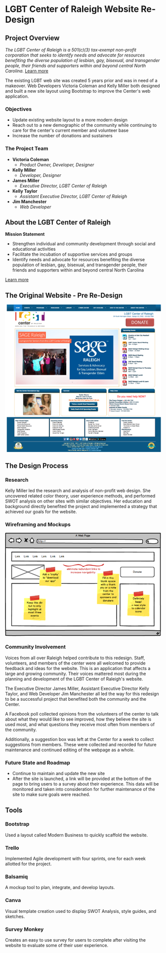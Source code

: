 # LGBT Center of Raleigh Website Re-Design

## Project Overview
*The LGBT Center of Raleigh is a 501(c)(3) tax-exempt non-profit corporation that seeks to identify needs and advocate for resources benefiting the diverse population of lesbian, gay, bisexual, and transgender people, their friends and supporters within and beyond central North Carolina.*   [Learn more](https://www.lgbtcenterofraleigh.com/)

The existing LGBT web site was created 5 years prior and was in need of a makeover. Web Developers Victoria Coleman and Kelly Miller both designed and built a new site layout using Bootstrap to improve the Center's web application.

### Objectives
- Update existing website layout to a more modern design
- Reach out to a new demographic of the community while continuing to care for the center's current member and volunteer base
- Increase the number of donations and sustainers

### The Project Team
* **Victoria Coleman**
    * *Product Owner, Developer, Designer*
* **Kelly Miller**
    * *Developer, Designer*
* **James Miller**
    * *Executive Director, LGBT Center of Raleigh*
* **Kelly Taylor**
    * *Assistant Executive Director, LGBT Center of Raleigh*
* **Jim Manchester**
    * *Web Developer*

## About the LGBT Center of Raleigh
**Mission Statement**
* Strengthen individual and community development through social and educational activities
* Facilitate the incubation of supportive services and groups
* Identify needs and advocate for resources benefiting the diverse population of lesbian, gay, bisexual, and transgender people, their friends and supporters within and beyond central North Carolina

[Learn more](https://www.lgbtcenterofraleigh.com/)


## The Original Website - Pre Re-Design
![Before the Redesign](https://github.com/victoriarainc/lgbtCenterofRaleigh/blob/master/bootstrapPrototype/images/ExistingSiteFullScreenShot.png)

## The Design Process

### Research
Kelly Miller led the research and analysis of non-profit web design. She uncovered related color theory, user experience methods, and performed SWOT analysis on other sites with similar objectives. Her education and background directly benefited the project and implemented a strategy that achieved our goals for the website.

### Wireframing and Mockups
![Balsamiq Mockup](https://github.com/victoriarainc/lgbtCenterofRaleigh/blob/master/DesignProcess/OriginalReview.png)


### Community Involvement
Voices from all over Raleigh helped contribute to this redesign. Staff, volunteers, and members of the center were all welcomed to provide feedback and ideas for the website. This is an application that affects a large and growing community. Their voices mattered most during the planning and development of the LGBT Center of Raleigh's website.

The Executive Director James Miller, Assistant Executive Director Kelly Taylor, and Web Developer Jim Manchester all led the way for this redesign to be a successful project that benefited both the community and the Center.

A Facebook poll collected opinions from the volunteers of the center to talk about what they would like to see improved, how they believe the site is used most, and what questions they receive most often from members of the community.

Additionally, a suggestion box was left at the Center for a week to collect suggestions from members. These were collected and recorded for future maintenance and continued editing of the webpage as a whole.

### Future State and Roadmap
* Continue to maintain and update the new site
* After the site is launched, a link will be provided at the bottom of the page to bring users to a survey about their experience. This data will be monitored and taken into consideration for further maintenance of the site to make sure goals were reached.

## Tools

### Bootstrap
Used a layout called Modern Business to quickly scaffold the website. 

### Trello
Implemented Agile development with four sprints, one for each week allotted for the project.

### Balsamiq
A mockup tool to plan, integrate, and develop layouts.

### Canva
Visual template creation used to display SWOT Analysis, style guides, and sketches.

### Survey Monkey
Creates an easy to use survey for users to complete after visiting the website to evaluate some of their user experience.
